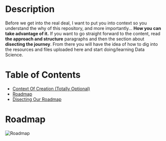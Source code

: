 # Description
Before we get into the real deal, I want to put you into context so you understand the why of this repository, and more importantly... **How you can take advantage of it.** If you want to go straight forward to the content, read **the approach and structure** paragraphs and then the section about **disecting the journey**. From there you will have the idea of how to dig into the resources and files uploaded here and start doing/learning Data Science. 

# Table of Contents
- [Context Of Creation (Totally Optional)](https://github.com/Jesusprzr/Making-Of-A-Data-Scientist/blob/master/Context%20Of%20Creation.md)
- [Roadmap](https://github.com/Jesusprzr/Making-Of-A-Data-Scientist#roadmap)
- [Disecting Our Roadmap](https://github.com/Jesusprzr/Making-Of-A-Data-Scientist/tree/master/Disecting%20Our%20Roadmap)

# Roadmap
![Roadmap](https://drive.google.com/uc?export=view&id=1eRTKIB7hSIsnO4xlJjh2ZE66rm4rtnmw)

